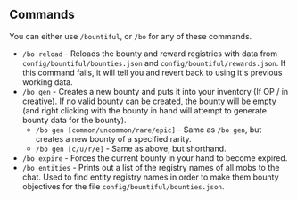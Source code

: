 ## Commands
You can either use `/bountiful`, or `/bo` for any of these commands.

* `/bo reload` - Reloads the bounty and reward registries with data from `config/bountiful/bounties.json` and `config/bountiful/rewards.json`. If this command fails, it will tell you and revert back to using it's previous working data.
* `/bo gen` - Creates a new bounty and puts it into your inventory (If OP / in creative). If no valid bounty can be created, the bounty will be empty (and right clicking with the bounty in hand will attempt to generate bounty data for the bounty).
  * `/bo gen [common/uncommon/rare/epic]` - Same as `/bo gen`, but creates a new bounty of a specified rarity.
  * `/bo gen [c/u/r/e]` - Same as above, but shorthand.
* `/bo expire` - Forces the current bounty in your hand to become expired.
* `/bo entities` - Prints out a list of the registry names of all mobs to the chat. Used to find entity registry names in order to make them bounty objectives for the file `config/bountiful/bounties.json`.